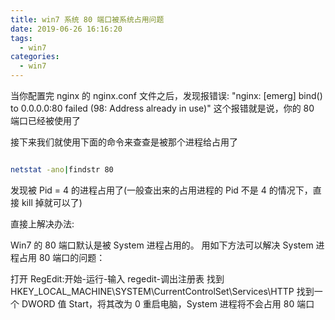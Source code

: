 ```yaml
---
title: win7 系统 80 端口被系统占用问题
date: 2019-06-26 16:16:20
tags:
  - win7
categories:
  - win7
---
```


当你配置完 nginx 的 nginx.conf 文件之后，发现报错误: "nginx: [emerg] bind() to 0.0.0.0:80 failed (98: Address already in use)"
这个报错就是说，你的 80 端口已经被使用了

接下来我们就使用下面的命令来查查是被那个进程给占用了

```bash

netstat -ano|findstr 80

```

发现被 Pid = 4 的进程占用了(一般查出来的占用进程的 Pid 不是 4 的情况下，直接 kill 掉就可以了)

直接上解决办法:

Win7 的 80 端口默认是被 System 进程占用的。
用如下方法可以解决 System 进程占用 80 端口的问题：

打开 RegEdit:开始-运行-输入 regedit-调出注册表
找到 HKEY_LOCAL_MACHINE\SYSTEM\CurrentControlSet\Services\HTTP
找到一个 DWORD 值 Start，将其改为 0
重启电脑，System 进程将不会占用 80 端口
